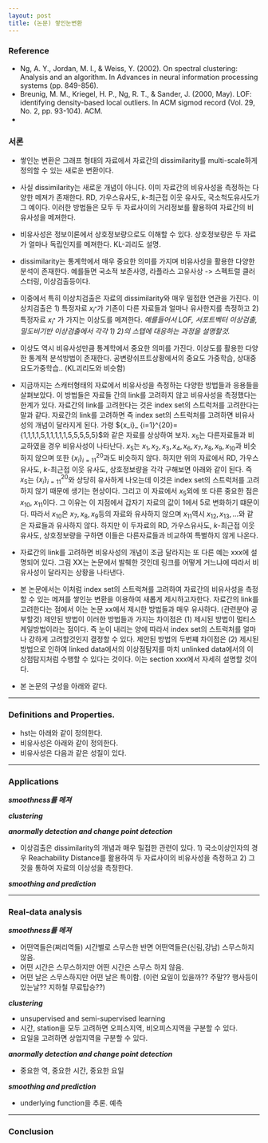 ```yaml
---
layout: post
title: (논문) 쌓인눈변환
---
```

### Reference
- Ng, A. Y., Jordan, M. I., \& Weiss, Y. (2002). On spectral clustering: Analysis and an algorithm. In Advances in neural information processing systems (pp. 849-856).
- Breunig, M. M., Kriegel, H. P., Ng, R. T., \& Sander, J. (2000, May). LOF: identifying density-based local outliers. In ACM sigmod record (Vol. 29, No. 2, pp. 93-104). ACM.
- 

### 서론 
- 쌓인눈 변환은 그래프 형태의 자료에서 자료간의 dissimilarity를 multi-scale하게 정의할 수 있는 새로운 변환이다. 
- 사실 dissimilarity는 새로운 개념이 아니다. 이미 자료간의 비유사성을 측정하는 다양한 메져가 존재한다. RD, 가우스유사도, $k$-최근접 이웃 유사도, 국소척도유사도가 그 예이다. 이러한 방법들은 모두 두 자료사이의 거리정보를 활용하여 자료간의 비유사성을 메져한다. 
- 비유사성은 정보이론에서 상호정보량으로도 이해할 수 있다. 상호정보량은 두 자료가 얼마나 독립인지를 메져한다. KL-괴리도 설명.  
- dissimilarity는 통계학에서 매우 중요한 의미를 가지며 비유사성을 활용한 다양한 분석이 존재한다. 예를들면 국소적 보존사영, 라플라스 고유사상 -> 스펙트럴 클러스터링, 이상검출등이다. 
- 이중에서 특히 이상치검출은 자료의 dissimilarity와 매우 밀접한 연관을 가진다. 이상치검출은 1) 특정자료 $x_{i^* }$가 기존이 다른 자료들과 얼마나 유사한지를 측정하고 2) 특정자료 $x_{i^* }$ 가 가지는 이상도를 메져한다. *예를들어서 LOF, 서포트벡터 이상검출, 밀도비기반 이상검출에서 각각 1) 2)의 스텝에 대응하는 과정을 설명할것.* 
- 이상도 역시 비유사성만큼 통계학에서 중요한 의미를 가진다. 이상도를 활용한 다양한 통계적 분석방법이 존재한다. 공변량쉬프트상황에서의 중요도 가중학습, 상대중요도가중학습.. (KL괴리도와 비슷함) 
- 지금까지는 스캐터형태의 자료에서 비유사성을 측정하는 다양한 방법들과 응용들을 살펴보았다. 이 방법들은 자료들 간의 link를 고려하지 않고 비유사성을 측정했다는 한계가 있다. 자료간의 link를 고려한다는 것은 index set의 스트럭처를 고려한다는 말과 같다. 자료간의 link를 고려하면 즉 index set의 스트럭처를 고려하면 비유사성의 개념이 달라지게 된다. 가령 $\{x_i}_ {i=1}^{20}=\{1,1,1,1,5,1,1,1,1,1,5,5,5,5,5\}$와 같은 자료를 상상하여 보자. $x_5$는 다른자료들과 비교하였을 경우 비유사성이 나타난다. $x_5$는 $x_1,x_2,x_3,x_4,x_6,x_7,x_8,x_9,x_10$과 비슷하지 않으며 또한 $\{x_i\}_ {i=11}^{20}$과도 비슷하지 않다. 하지만 위의 자료에서 RD, 가우스유사도, $k$-최근접 이웃 유사도, 상호정보량을 각각 구해보면 아래와 같이 된다. 즉 $x_5$는 $\{x_i\}_ {i=11}^{20}$와 상당히 유사하게 나오는데 이것은 index set의 스트럭처를 고려하지 않기 때문에 생기는 현상이다. 그리고 이 자료에서 $x_5$외에 또 다른 중요한 점은 $x_10$, $x_11$이다. 그 이유는 이 지점에서 갑자기 자료의 값이 1에서 5로 변화하기 떄문이다. 따라서 $x_10$은 $x_7,x_8,x_9$등의 자료와 유사하지 않으며 $x_11$역시 $x_12,x_13,\dots$와 같은 자료들과 유사하지 않다. 하지만 이 두자료의 RD, 가우스유사도, $k$-최근접 이웃 유사도, 상호정보량을 구하면 이들은 다른자료들과 비교하여 특별하지 않게 나온다. 
- 자료간의 link를 고려하면 비유사성의 개념이 조금 달라지는 또 다른 예는 xxx에 설명되어 있다. 그림 XX는 논문에서 발췌한 것인데 링크를 어떻게 거느냐에 따라서 비유사성이 달라지는 상황을 나타낸다. 
- 본 논문에서는 이처럼 index set의 스트럭쳐를 고려하여 자료간의 비유사성을 측정할 수 있는 메져를 쌓인눈 변환을 이용하여 새롭게 제시하고자한다. 자료간의 link를 고려한다는 점에서 이는 논문 xx에서 제시한 방법들과 매우 유사하다. (관련분야 공부할것) 제안된 방법이 이러한 방법들과 가지는 차이점은 (1) 제시된 방법이 멀티스케일방법이라는 점이다. 즉 눈이 내리는 양에 따라서 index set의 스트럭처를 얼마나 강하게 고려할것인지 결정할 수 있다. 제안된 방법의 두번쨰 차이점은 (2) 제시된 방법으로 인하여 linked data에서의 이상점탐지를 마치 unlinked data에서의 이상점탐지처럼 수행할 수 있다는 것이다. 이는 section xxx에서 자세히 설명할 것이다. 

- 본 논문의 구성을 아래와 같다. 

--- 
### Definitions and Properties. 
- hst는 아래와 같이 정의한다. 
- 비유사성은 아래와 같이 정의한다. 
- 비유사성은 다음과 같은 성질이 있다. 

---

### Applications 

***smoothness를 메져***

***clustering***

***anormally detection and change point detection***
- 이상검출은 dissimilarity의 개념과 매우 밀접한 관련이 있다. 1) 국소이상인자의 경우 Reachability Distance를 활용하여 두 자료사이의 비유사성을 측정하고 2) 그것을 통하여 자료의 이상성을 측정한다. 

***smoothing and prediction***

---

### Real-data analysis 
***smoothness를 메져***
- 어떤역들은(쩌리역들) 시간별로 스무스한 반면 어떤역들은(신림,강남) 스무스하지 않음.
- 어떤 시간은 스무스하지만 어떤 시간은 스무스 하지 않음. 
- 어떤 날은 스무스하지만 어떤 날은 특이함. (이런 요일이 있을까?? 주말?? 행사등이 있는날?? 지하철 무료탑승??) 

***clustering***
- unsupervised and semi-supervised learning
- 시간, station을 모두 고려하면 오피스지역, 비오피스지역을 구분할 수 있다. 
- 요일을 고려하면 상업지역을 구분할 수 있다.  

***anormally detection and change point detection***
- 중요한 역, 중요한 시간, 중요한 요일 

***smoothing and prediction***
- underlying function을 추론. 예측 

---
### Conclusion

